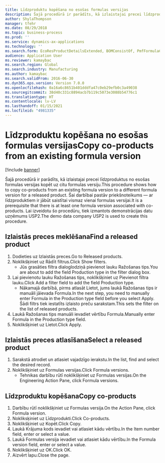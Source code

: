 ```yaml
---
title: Līdzproduktu kopēšana no esošas formulas versijas
description: Šajā procedūrā ir parādīts, kā izlaistajai precei līdzproduktus no esošas formulas versijas kopēt uz citu formulas versiju.
author: ShylaThompson
manager: tfehr
ms.date: 08/29/2018
ms.topic: business-process
ms.prod: ''
ms.service: dynamics-ax-applications
ms.technology: ''
ms.search.form: EcoResProductDetailsExtended, BOMConsistOf, PmfFormulaCoBy, BOMRouteCopyDialog
audience: Application User
ms.reviewer: kamaybac
ms.search.region: Global
ms.search.industry: Manufacturing
ms.author: kamaybac
ms.search.validFrom: 2016-06-30
ms.dyn365.ops.version: Version 7.0.0
ms.openlocfilehash: 0a16a6c8651b401dddfa47c0eb29efb0c3a49038
ms.sourcegitcommit: 38d40c331c8894acb7b119c5073e3088b54776c1
ms.translationtype: HT
ms.contentlocale: lv-LV
ms.lasthandoff: 01/15/2021
ms.locfileid: "4981335"
---
```

# <a name="copy-co-products-from-an-existing-formula-version"></a><span data-ttu-id="d0513-103">Līdzproduktu kopēšana no esošas formulas versijas</span><span class="sxs-lookup"><span data-stu-id="d0513-103">Copy co-products from an existing formula version</span></span>

[!include [banner](../../includes/banner.md)]

<span data-ttu-id="d0513-104">Šajā procedūrā ir parādīts, kā izlaistajai precei līdzproduktus no esošas formulas versijas kopēt uz citu formulas versiju.</span><span class="sxs-lookup"><span data-stu-id="d0513-104">This procedure shows how to copy co-products from an existing formula version to a different formula version for a released product.</span></span> <span data-ttu-id="d0513-105">Šai darbībai pastāv priekšnoteikums — ar līdzproduktiem ir jābūt saistītai vismaz vienai formulas versijai.</span><span class="sxs-lookup"><span data-stu-id="d0513-105">It is a prerequisite that there is at least one formula version associated with co-products.</span></span> <span data-ttu-id="d0513-106">Lai izveidotu šo procedūru, tiek izmantots demonstrācijas datu uzņēmums USP2.</span><span class="sxs-lookup"><span data-stu-id="d0513-106">The demo data company USP2 is used to create this procedure.</span></span>


## <a name="find-a-released-product"></a><span data-ttu-id="d0513-107">Izlaistās preces meklēšana</span><span class="sxs-lookup"><span data-stu-id="d0513-107">Find a released product</span></span>
1. <span data-ttu-id="d0513-108">Dodieties uz Izlaistās preces.</span><span class="sxs-lookup"><span data-stu-id="d0513-108">Go to Released products.</span></span>
2. <span data-ttu-id="d0513-109">Noklikšķiniet uz Rādīt filtrus.</span><span class="sxs-lookup"><span data-stu-id="d0513-109">Click Show filters.</span></span>
    * <span data-ttu-id="d0513-110">Jūs grasāties filtra dialoglodziņā pievienot lauku Ražošanas tips.</span><span class="sxs-lookup"><span data-stu-id="d0513-110">You are about to add the field Production type in the filter dialog box.</span></span>  
3. <span data-ttu-id="d0513-111">Lai pievienotu lauku Ražošanas tips, noklikšķiniet uz Pievienot filtra lauku.</span><span class="sxs-lookup"><span data-stu-id="d0513-111">Click Add a filter field to add the field Production type.</span></span>
    * <span data-ttu-id="d0513-112">Nākamajā darbībā, pirms atlasāt Lietot, jums laukā Ražošanas tips ir manuāli jāievada Formula.</span><span class="sxs-lookup"><span data-stu-id="d0513-112">In the next step, you need to manually enter Formula in the Production type field before you select Apply.</span></span> <span data-ttu-id="d0513-113">Šādi filtrs tiek iestatīts izlaisto preču sarakstam.</span><span class="sxs-lookup"><span data-stu-id="d0513-113">This sets the filter on the list of released products.</span></span>  
4. <span data-ttu-id="d0513-114">Laukā Ražošanas tips manuāli ievadiet vērtību Formula.</span><span class="sxs-lookup"><span data-stu-id="d0513-114">Manually enter Formula in the Production type field.</span></span>
5. <span data-ttu-id="d0513-115">Noklikšķiniet uz Lietot.</span><span class="sxs-lookup"><span data-stu-id="d0513-115">Click Apply.</span></span>

## <a name="select-a-released-product"></a><span data-ttu-id="d0513-116">Izlaistās preces atlasīšana</span><span class="sxs-lookup"><span data-stu-id="d0513-116">Select a released product</span></span>
1. <span data-ttu-id="d0513-117">Sarakstā atrodiet un atlasiet vajadzīgo ierakstu.</span><span class="sxs-lookup"><span data-stu-id="d0513-117">In the list, find and select the desired record.</span></span>
2. <span data-ttu-id="d0513-118">Noklikšķiniet uz Formulas versijas.</span><span class="sxs-lookup"><span data-stu-id="d0513-118">Click Formula versions.</span></span>
    * <span data-ttu-id="d0513-119">Tehnikas darbību rūtī noklikšķiniet uz Formulas versijas.</span><span class="sxs-lookup"><span data-stu-id="d0513-119">On the Engineering Action Pane, click Formula versions.</span></span>  

## <a name="copy-co-products"></a><span data-ttu-id="d0513-120">Līdzproduktu kopēšana</span><span class="sxs-lookup"><span data-stu-id="d0513-120">Copy co-products</span></span>
1. <span data-ttu-id="d0513-121">Darbību rūtī noklikšķiniet uz Formulas versija.</span><span class="sxs-lookup"><span data-stu-id="d0513-121">On the Action Pane, click Formula version.</span></span>
2. <span data-ttu-id="d0513-122">Nokliksķiniet uz Līdzprodukti.</span><span class="sxs-lookup"><span data-stu-id="d0513-122">Click Co-products.</span></span>
3. <span data-ttu-id="d0513-123">Noklikšķiniet uz Kopēt.</span><span class="sxs-lookup"><span data-stu-id="d0513-123">Click Copy.</span></span>
4. <span data-ttu-id="d0513-124">Laukā Krājuma kods ievadiet vai atlasiet kādu vērtību.</span><span class="sxs-lookup"><span data-stu-id="d0513-124">In the Item number field, enter or select a value.</span></span>
5. <span data-ttu-id="d0513-125">Laukā Formulas versija ievadiet vai atlasiet kādu vērtību.</span><span class="sxs-lookup"><span data-stu-id="d0513-125">In the Formula version field, enter or select a value.</span></span>
6. <span data-ttu-id="d0513-126">Noklikšķiniet uz OK.</span><span class="sxs-lookup"><span data-stu-id="d0513-126">Click OK.</span></span>
7. <span data-ttu-id="d0513-127">Aizvērt lapu.</span><span class="sxs-lookup"><span data-stu-id="d0513-127">Close the page.</span></span>

